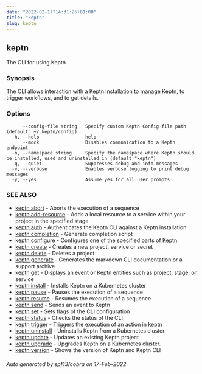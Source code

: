 ```yaml
---
date: "2022-02-17T14:31:25+01:00"
title: "keptn"
slug: keptn
---
```

## keptn

The CLI for using Keptn

### Synopsis

The CLI allows interaction with a Keptn installation to manage Keptn, to trigger workflows, and to get details.
 
### Options

```
      --config-file string   Specify custom Keptn Config file path (default: ~/.keptn/config)
  -h, --help                 help
      --mock                 Disables communication to a Keptn endpoint
  -n, --namespace string     Specify the namespace where Keptn should be installed, used and uninstalled in (default "keptn")
  -q, --quiet                Suppresses debug and info messages
  -v, --verbose              Enables verbose logging to print debug messages
  -y, --yes                  Assume yes for all user prompts
```

### SEE ALSO

* [keptn abort](../keptn_abort/)  - Aborts the execution of a sequence
* [keptn add-resource](../keptn_add-resource/)  - Adds a local resource to a service within your project in the specified stage
* [keptn auth](../keptn_auth/)  - Authenticates the Keptn CLI against a Keptn installation
* [keptn completion](../keptn_completion/)  - Generate completion script
* [keptn configure](../keptn_configure/)  - Configures one of the specified parts of Keptn
* [keptn create](../keptn_create/)  - Creates a new project, service or secret
* [keptn delete](../keptn_delete/)  - Deletes a project
* [keptn generate](../keptn_generate/)  - Generates the markdown CLI documentation or a support archive
* [keptn get](../keptn_get/)  - Displays an event or Keptn entities such as project, stage, or service
* [keptn install](../keptn_install/)  - Installs Keptn on a Kubernetes cluster
* [keptn pause](../keptn_pause/)  - Pauses the execution of a sequence
* [keptn resume](../keptn_resume/)  - Resumes the execution of a sequence
* [keptn send](../keptn_send/)  - Sends an event to Keptn
* [keptn set](../keptn_set/)  - Sets flags of the CLI configuration
* [keptn status](../keptn_status/)  - Checks the status of the CLI
* [keptn trigger](../keptn_trigger/)  - Triggers the execution of an action in keptn
* [keptn uninstall](../keptn_uninstall/)  - Uninstalls Keptn from a Kubernetes cluster
* [keptn update](../keptn_update/)  - Updates an existing Keptn project
* [keptn upgrade](../keptn_upgrade/)  - Upgrades Keptn on a Kubernetes cluster.
* [keptn version](../keptn_version/)  - Shows the version of Keptn and Keptn CLI

###### Auto generated by spf13/cobra on 17-Feb-2022
